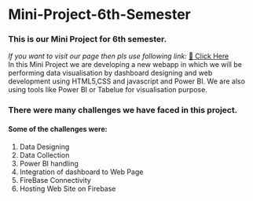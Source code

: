 # Mini-Project-6th-Semester
### This is our Mini Project for 6th semester.
*If you want to visit our page then pls use following link:*
[🔗 Click Here](https://fir-2f869.web.app/)
<br>In this Mini Project we are developing a new webapp in which we will be performing data visualisation by dashboard designing and web development using HTML5,CSS and javascript and Power BI. 
We are also using tools like Power BI or Tabelue for visualisation purpose.
### There were many challenges we have faced in this project.
#### Some of the challenges were:
1. Data Designing
2. Data Collection
3. Power BI handling
4. Integration of dashboard to Web Page
5. FireBase Connectivity
6. Hosting Web Site on Firebase
